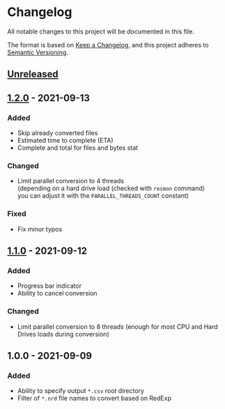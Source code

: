 # Changelog
All notable changes to this project will be documented in this file.

The format is based on [Keep a Changelog](https://keepachangelog.com/en/1.0.0/),
and this project adheres to [Semantic Versioning](https://semver.org/spec/v2.0.0.html).

## [Unreleased]

## [1.2.0] - 2021-09-13
### Added
- Skip already converted files
- Estimated time to complete (ETA)
- Complete and total for files and bytes stat

### Changed
- Limit parallel conversion to 4 threads<br>
  (depending on a hard drive load (checked with `resmon` command)<br>
  you can adjust it with the `PARALLEL_THREADS_COUNT` constant)

### Fixed
- Fix minor typos

## [1.1.0] - 2021-09-12
### Added
- Progress bar indicator
- Ability to cancel conversion

### Changed
- Limit parallel conversion to 8 threads
  (enough for most CPU and Hard Drives loads during conversion)

## 1.0.0 - 2021-09-09
### Added
- Ability to specify output `*.csv` root directory
- Filter of `*.nrd` file names to convert based on RedExp

[Unreleased]: https://github.com/eugeneilyin/nrdtocsv/compare/v1.1.0...HEAD
[1.2.0]: https://github.com/eugeneilyin/nrdtocsv/compare/v1.1.0...v1.2.0
[1.1.0]: https://github.com/eugeneilyin/nrdtocsv/compare/v1.0.0...v1.1.0
